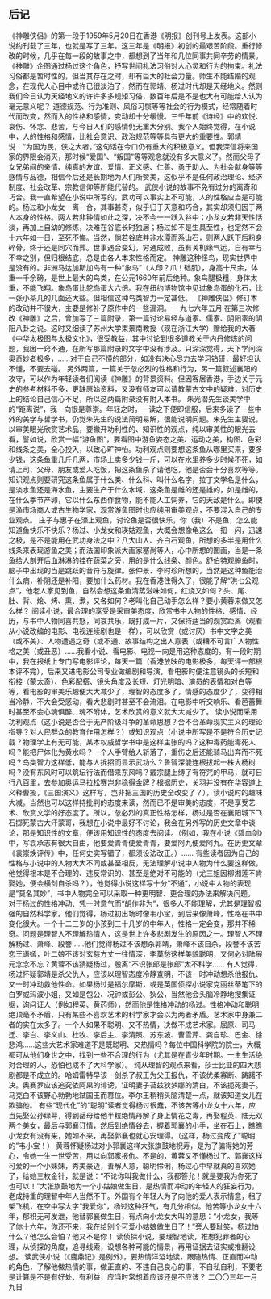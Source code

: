 ## 后记

《神雕侠侣》的第一段于1959年5月20日在香港《明报》创刊号上发表。这部小说约刊载了三年，也就是写了三年。这三年是《明报》初创的最艰苦阶段。重行修改的时候，几乎在每一段的故事之中，都想到了当年和几位同事共同辛劳的情景。
《神雕》企图通过杨过这个角色，抒写世间礼法习俗对人心灵和行为的拘束。礼法习俗都是暂时性的，但当其存在之时，却有巨大的社会力量。师生不能结婚的观念，在现代人心目中或许已很淡泊了，然而在郭靖、杨过时代却是天经地义。然则我们今日认为天经地义的许许多多规矩习俗，数百年后是不是也大有可能给人认为毫无意义呢？
道德规范、行为准则、风俗习惯等等社会的行为模式，经常随着时代而改变，然而入的性格和感情，变动却十分缓慢。三千年前《诗经》中的欢悦、哀伤、怀念、悲苦，与今日人们的感情仍无重大分别。我个人始终觉得，在小说中，人的性格和感情，比社会意识、政治规范等等具有更大的重要性。郭靖说：“为国为民，侠之大者。”这句话在今口仍有重大的积极意义。但我深信将来国家的界限会消灭，那时候“爱国”、“叛国”等等观念就没有多大意义了。然而父母子女兄弟间的亲情、纯真的友谊、爱情、正义感、仁善、勇于助人、为社会献身等等感情与品德，相信今后还是长期地为人们所赞美，这似乎不是任何政治理论、经济制度、社会改革、宗教信仰等所能代替的。
武侠小说的故事不免有过分的离奇和巧合。我一直希望在小说中所写的，武功可以事实上不可能，人的性格应当是可能的。杨过和小龙女一离一合，其事甚奇，似乎归于天意和巧合，其实却须归因于两人本身的性格。两人若非钟情如此之深，决不会一一跃入谷中；小龙女若非天性恬淡，再加上自幼的修炼，决难在谷底长时独居；杨过如不是生具至性，也定然不会十六年如一日，至死不悔。当然，倘若谷底并非水潭而系山石，则两人跃下后粉身碎骨，终于还是同穴而葬。世事遇合变幻，穷通成败，虽有关机缘气运，自有幸与不幸之别，但归根结底，总是由各人本来性格而定。
神雕这种怪鸟，现实世界中是没有的。非洲马达加斯加岛有一种“象鸟”（人印？爪！础肌），身高十尺余，体重一千余磅，是世上最大的鸟类，在公元1660年前后绝种。象鸟腿极粗，身体太重，不能飞翔。象鸟蛋比鸵鸟蛋大六倍。我在纽约博物馆中见过象鸟蛋的化石，比一张小茶几的几面还大些。但相信这种鸟类智力一定甚低。
《神雕侠侣》修订本的改动并不很大，主要是修补了原作中的一些漏洞。
一九七六年五月
在第三次修改《神雕》之后，曾加写了三篇附录，第一篇讨论易经与道家、儒家、阴阳家的阴阳八卦之说。这时又细读了苏州大学束景南教授（现在浙江大学）赠给我的大著《中华太极图与太极文化》，很受教益，其中讨论到很多道教关于内丹修炼的问题，我因一窍不通，在所写那篇附录的文字中没有涉及。只深深觉得，天下学问深奥奇妙者极多，……对于自己不懂的部分，如没有决心尽力去学习钻研，最好坦认不懂，不要去碰。
另外两篇，一篇关于忽必烈的性格和行为，另一篇叙述襄阳的攻守，可以作为年轻读者们阅读《神雕》的背景资料。但因客居香港，手边关于元史的参考材料不多，更缺原始资料，又没有师友可以请教蒙古文中的疑难，对历史上的结论自己信心不足，所以这两篇附录没有附入本书。
朱光潜先生谈美学中的“距离说”，我一向很是尊崇。年轻之时，一读之下便即信服，后来多读了一些中外的美学与哲学书，仍觉朱先生的说法简明易解，很能说明问题。朱先生主要说，以审美眼光欣赏艺术品，要撇开功利性的、知识性的观点，纯以审美性的眼光去看，譬如说，欣赏一幅“游鱼图”，要看图中游鱼姿态之美、运动之美，构图、色彩和线条之美，全心投入，以致心旷神怡。功利观点则要想这条鱼从哪里买来，要多少钱，这条鱼重几斤几两，市场上卖多少钱一斤，可以在水里养多少时候不死，如请上司、父母、朋友或爱人吃饭，把这条鱼杀了请他吃，他是否会十分喜欢等等。知识观点则要研究这条鱼属于什么类、什么科、叫什么名字，拉丁文学名是什么，是淡水鱼还是海水鱼，主要生产于什么水域，这条鱼是雌的还是雄的，如是雌的，在什么季节产卵，它以什么东西作食物，能不能人工饲养，它的天敌是什么。即使是渔市场商人或古生物学家，观赏游鱼图时也应纯用审美观点，不要混入自己的专业观点。
庄子与惠子在濠上观鱼，讨论鱼是否很快乐，你（我）不是鱼，怎么能知道鱼快乐不快乐？杨过、小龙女和瑛姑观鱼，大概会想像龟这么一扭一闪，迅速之极，是不是能用在武功身法之中？八大山人、齐白石观鱼，所想的多半是用什么线条来表现游鱼之美；而法国印象派大画家塞尚等人，心中所想的图画，当是一条鱼给人剖开后血淋淋的挂在蔬菜之旁，用的是什么线条、颜色。舒伯特观鳟鱼时，脑子中出现的当是跳跃的音符与旋律。张仲景、李时珍所想的，当然是这种鱼能治什么病，补阴还是补阳，要加什么药材。我在香港住得久了，很能了解“洪七公观点”，他老人家见到鱼，自然会想这条鱼清蒸滋味如何，红烧又如何？头、尾、肚、背、烩、烤、熏、煮，又各如何？老叫化自己动手怎么样？要小黄蓉来做又怎么样？
阅读小说，最合理的享受是采审美态度，欣赏书中人物的性格、感情、经历，与书中人物同喜共怒，同哀共乐，既打成一片，又保持适当的观赏距离（观看从小说改编的电影、电视连续剧也是一样），可以欣赏（或讨厌）书中文字之美（或不美）、人物遭遇之奇（或不通、故事结构之出人意表（或糟不可言广人物性格之美（或丑恶）……我看小说、看电影、电视一向是用这种态度的。有一段时期中，我在报纸上专门写电影评论，每天一篇（香港放映的电影极多，每天评一部根本评不完），后来又进电影公司专业做编剧和导演，看电影时便注意镜头的长短和衔接（蒙太奇）、色彩配搭、镜头角度及长短、灯光明暗、演员的表情和对白等等，看电影的审美乐趣便大大减少了，理智的态度多了，情感的态度少了，变得相当冷静，不大会受感动，看大悲剧时甚至不会流泪。在电影中听交响乐、看芭蕾舞时甚至不会心魂俱醉、魂不附体，艺术欣赏的意义就大大减少了。
读小说而采用功利观点（这小说是否合于无产阶级斗争的革命思想？合不合革命现实主义的理论指导？对人民群众的教育作用怎样？）或知识观点（小说中所写是不是符合历史记载？物理学上有无可能，某本权威哲学书中是这样主张的吗？这种毒药能毒死人吗？能把尸体化为黄水吗？一个人手臂给人斩落了，重伤之后还能骑马出奔而不死吗？鸟类智力这样低，能与人拆招而显示武功么？鲁智深能连根拔起一株大杨树吗？没有东风时可以筑坛行法而借来东风吗？戴宗腿上缚了有符咒的甲马，就可日行八百里，去参加奥运马拉松赛岂非稳得金牌？根据历史，关羽并没有在华容道上义释曹搡，《三国演义》这样写，岂非把三国的历史全改变了？），读小说时的趣味大减。当然也可以这样持批判的态度来读，然而已不是审美的态度，不是享受艺术、欣赏文学的好态度了。所以，忽必烈的真正性格怎样，杨过是否在襄阳城下飞石掷死蒙古大汗蒙哥，我想在小说中最好不讨论，我会在另外写的历史文章中谈论，那是知识性的文章，便该用知识性的态度去阅读。（例如，我在小说《碧血剑》中，写袁承志有很大自由，他要爱青青便爱青青，要爱阿九便爱阿九。在历史文章《袁崇焕评传》中，任何史实写错了，都须设法改正。）……
有些读者因为自己的性格与小说中的人物大大不同或甚至相反，无法理解小说中人物为什么要这样做，他觉得根本是不合理的、违反常识的、甚至是绝对不可能的（尤三姐因柳湘莲不肯娶她，便会横剑自杀吗？），他觉得小说这样写十分“不通”，小说中人物的表现是“莫名其妙”，书中人物完全可以采取一种更明智、更合理的办法来解决问题。
对于杨过的性格冲动、凭一时意气而“胡作非为”，很多人不能理解，尤其是理智极强的自然科学家。他们觉得，杨过初出场时像韦小宝，到后来像萧峰，性格在书中变化很大。一个十二三岁的小孩到三十几岁的中年人，性格一定会变，那并不稀奇。问题是理智人不理解热情人，这是世上许多悲剧发生的原因之一。理智人不理解杨过、萧峰、段誉……他们觉得杨过不该想杀郭靖，萧峰不该自杀，段誉不该苦恋王语嫣，叶二娘不该对玄慈方丈一往情深，李莫愁这样美貌聪明，又何必对陆展元念念不忘？黄蓉不该猜疑杨过，殷离“不识张郎是张郎”太不科学……
有人觉得，杨过怀疑郭靖是杀父仇人，应该以理智态度冷静查明，不该一时冲动想杀他报仇、又一时冲动救他性命。如果杨过是福尔摩斯，或是英国侦探小说家克丽丝蒂笔下的白罗或玛波小姐，又如是包公、况钟或彭公、狄公，当然他会头脑冷静地搜集证据，询问证人（例如程英、黄药师），然而他是性格冲动的杨过。性格冲动和聪明绝顶毫不矛盾，只有某些不喜欢艺术的科学家才会以为两者矛盾。艺术家中身兼二者的实在太多了。一个人如果不聪明、又不热情，决做不成艺术家。屈原、司马迁、李白、李义山、杜牧、李后主、李清照、苏东坡、曹雪芹、龚自珍、巴金、徐悲鸿……这些大艺术家难道不是既聪明、又热情吗？每位中国科学院的院士，大概都可从他们身世之中，找到一些不合理的行为（尤其是在青少年时期。一生生活绝对合理的人，恐怕也成不了大科学家）。
纯从理智的观点来看，莎士比亚的四大悲剧都是不成立的。哈姆雷特早该一剑杀了叔王为父王报仇，不该优柔寡断、踌躇不决。奥赛罗应该追究依阿果的诽谤，证明妻子苔兹狄梦娜的清白，不该扼死妻子。马克白不该野心勃勃地弑国王而篡位。李尔王稍稍头脑清楚一点，就该知道女儿在欺骗他。
有些“现代化”的“聪明”读者觉得杨过很蠢，不该苦等小龙女十六年，应当先娶公孙绿萼，得到岳母给他半粒绝情丹解了身上情花之毒，再娶程英、陆无双两个美女，最后与郭襄订情，然后到绝情谷去，握着郭襄的小手，坐在石上，瞧瞧小龙女有没有来，她如不来，再娶郭襄也就心安理得。（这样，杨过变成了“聪明的”韦小宝！）
黄蓉怀疑杨过对小郭襄这样大张旗鼓地祝寿，是为了骗得她的芳心，令她一生一世受苦，用以向郭家报仇。不是的，黄蓉又不懂杨过了。郭襄这样可爱的一个小妹妹，秀美豪迈，善解人意，聪明伶俐，杨过心中早就真的喜欢她了，给她三枚金针，就是说：“不论你叫我做什么，我都答允！就是要我为你死了也可以！”大张旗鼓地为一个小姑娘做生日，是热情而冲动的年轻人的狂妄行为，老成持重的理智中年人当然不干。外国有个年轻人为了向他的爱人表示情意，租了架飞机，在空中写大字“我爱你”，杨过这种狂气，有几分相似。他苦等小龙女十六年，郁积无可发泄，他替郭襄做生日，有点向小龙女大叫的意思：“小龙女，我等了你十六年，你还不来，我在给别个可爱小姑娘做生日了！”旁人要耻笑，杨过怕什么？他怎么会怕？他又不是你！
读侦探小说，要理智地读，推想犯罪者的心理，从侦探的角度，追寻线索，设想各种可能的情景，再用证据去证实或推翻设想。
读武侠小说（《鹿鼎记》是例外），要热情洋溢地读，跟随热情、正直而冲动的角色，了解他做热情的事，做正直的、不违自己良心的事，不自私自利，不要老是计算是不是有好处、有利益，应当时常想着应该还是不应该？
二〇〇三年一月九日